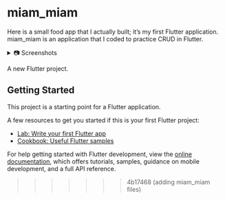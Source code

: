 # miam_miam
Here is a small food app that I actually built; it’s my first Flutter application. miam_miam is an application that I coded to practice CRUD in Flutter.

<details>
<summary>📷 Screenshots</summary>

![](lib/screenshots/login.png)
![](lib/screenshots/foodpage.png)
![](lib/screenshots/add.png)
![](lib/screenshots/editfood.png)

</details>

A new Flutter project.

## Getting Started

This project is a starting point for a Flutter application.

A few resources to get you started if this is your first Flutter project:

- [Lab: Write your first Flutter app](https://docs.flutter.dev/get-started/codelab)
- [Cookbook: Useful Flutter samples](https://docs.flutter.dev/cookbook)

For help getting started with Flutter development, view the
[online documentation](https://docs.flutter.dev/), which offers tutorials,
samples, guidance on mobile development, and a full API reference.
>>>>>>> 4b17468 (adding miam_miam files)
